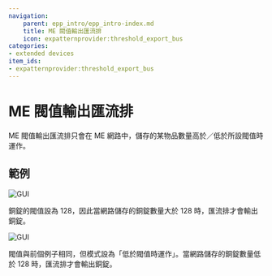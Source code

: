 ```yaml
---
navigation:
    parent: epp_intro/epp_intro-index.md
    title: ME 閥值輸出匯流排
    icon: expatternprovider:threshold_export_bus
categories:
- extended devices
item_ids:
- expatternprovider:threshold_export_bus
---
```


# ME 閥值輸出匯流排

<GameScene zoom="8" background="transparent">
  <ImportStructure src="../structure/cable_threshold_export_bus.snbt"></ImportStructure>
</GameScene>

ME 閥值輸出匯流排只會在 ME 網路中，儲存的某物品數量高於／低於所設閥值時運作。

## 範例

![GUI](../pic/thr_bus_gui1.png)

銅錠的閥值設為 128，因此當網路儲存的銅錠數量大於 128 時，匯流排才會輸出銅錠。

![GUI](../pic/thr_bus_gui2.png)

閥值與前個例子相同，但模式設為「低於閥值時運作」。當網路儲存的銅錠數量低於 128 時，匯流排才會輸出銅錠。

